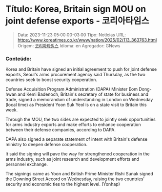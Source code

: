 # Título: Korea, Britain sign MOU on joint defense exports - 코리아타임스

>Data: 2023-11-23 05:00:00-03:00
>Tipo: Notícias
>URL: https://www.koreatimes.co.kr/www/nation/2025/02/113_363763.html
>Origem: [코리아타임스](https://www.koreatimes.co.kr)
>Idioma: en
>Agregador: GNews

### Conteúdo:

Korea and Britain have signed an initial agreement to push for joint defense exports, Seoul's arms procurement agency said Thursday, as the two countries seek to boost security cooperation.

Defense Acquisition Program Administration (DAPA) Minister Eom Dong-hwan and Kemi Badenoch, Britain's secretary of state for business and trade, signed a memorandum of understanding in London on Wednesday (local time) as President Yoon Suk Yeol is on a state visit to Britain this week.

Through the MOU, the two sides are expected to jointly seek opportunities for arms industry exports and make efforts to enhance cooperation between their defense companies, according to DAPA.

DAPA also signed a separate statement of intent with Britain's defense ministry to deepen defense cooperation.

It said the signing will pave the way for strengthened cooperation in the arms industry, such as joint research and development efforts and personnel exchange.

The signings came as Yoon and British Prime Minister Rishi Sunak signed the Downing Street Accord on Wednesday, raising the two countries' security and economic ties to the highest level. (Yonhap)
